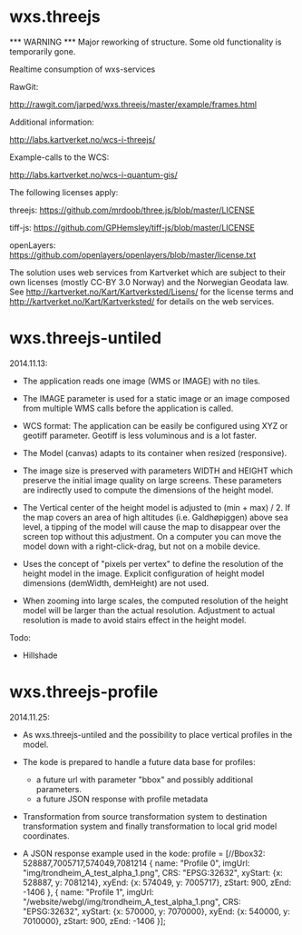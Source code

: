wxs.threejs
===========

*** WARNING ***
Major reworking of structure. 
Some old functionality is temporarily gone.

Realtime consumption of wxs-services


RawGit:

http://rawgit.com/jarped/wxs.threejs/master/example/frames.html


Additional information:

http://labs.kartverket.no/wcs-i-threejs/


Example-calls to the WCS:

http://labs.kartverket.no/wcs-i-quantum-gis/


The following licenses apply:

threejs: https://github.com/mrdoob/three.js/blob/master/LICENSE

tiff-js: https://github.com/GPHemsley/tiff-js/blob/master/LICENSE

openLayers: https://github.com/openlayers/openlayers/blob/master/license.txt


The solution uses web services from Kartverket which are subject to their own licenses (mostly CC-BY 3.0 Norway) and the Norwegian Geodata law. See http://kartverket.no/Kart/Kartverksted/Lisens/ for the license terms and http://kartverket.no/Kart/Kartverksted/ for details on the web services.


wxs.threejs-untiled
===================

2014.11.13:

- The application reads one image (WMS or IMAGE) with no tiles.

- The IMAGE parameter is used for a static image or an image composed from multiple WMS calls before the application is called.

- WCS format: The application can be easily be configured using XYZ or geotiff parameter. Geotiff is less voluminous and is a lot faster.

- The Model (canvas) adapts to its container when resized (responsive).

- The image size is preserved with parameters WIDTH and HEIGHT which preserve the initial image quality on large screens. These parameters are indirectly used to compute the dimensions of the height model. 

- The Vertical center of the height model is adjusted to (min + max) / 2. If the map covers an area of high altitudes (i.e. Galdhøpiggen) above sea level, a tipping of the model will cause the map to disappear over the screen top without this adjustment. On a computer you can move the model down with a right-click-drag, but not on a mobile device.

- Uses the concept of "pixels per vertex" to define the resolution of the height model in the image. Explicit configuration of height model dimensions (demWidth, demHeight) are not used. 

- When zooming into large scales, the computed resolution of the height model will be larger than the actual resolution. Adjustment to actual resolution is made to avoid stairs effect in the height model.

Todo:
- Hillshade


wxs.threejs-profile
===================

2014.11.25:

- As wxs.threejs-untiled and the possibility to place vertical profiles in the model.

- The kode is prepared to handle a future data base for profiles:
	- a future url with parameter "bbox" and possibly additional parameters.
	- a future JSON response with profile metadata

- Transformation from source transformation system to destination transformation system and finally transformation to local grid model coordinates.

- A JSON response example used in the kode:
	profile = [//Bbox32: 528887,7005717,574049,7081214 
	{ 
		name: "Profile 0", 
			imgUrl: "img/trondheim_A_test_alpha_1.png", 
			CRS: "EPSG:32632", 
			xyStart: {x: 528887, y: 7081214}, 
			xyEnd: {x: 574049, y: 7005717}, 
			zStart: 900, 
			zEnd: -1406 
	}, 
	{ 
			name: "Profile 1", 
			imgUrl: "/website/webgl/img/trondheim_A_test_alpha_1.png", 
			CRS: "EPSG:32632", 
			xyStart: {x: 570000, y: 7070000}, 
			xyEnd: {x: 540000, y: 7010000}, 
			zStart: 900, 
			zEnd: -1406 
	}]; 
